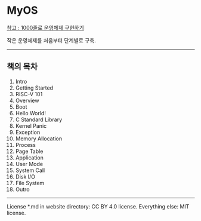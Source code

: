 # MyOS

[참고 : 1000줄로  운영체제 구현하기](https://operating-system-in-1000-lines.vercel.app/en/)


작은 운영체제를 처음부터 단계별로 구축.

---
## 책의 목차
1. Intro
2. Getting Started
3. RISC-V 101
4. Overview
5. Boot
6. Hello World!
7. C Standard Library
8. Kernel Panic
9. Exception
10. Memory Allocation
11. Process
12. Page Table
13. Application
14. User Mode
15. System Call
16. Disk I/O
17. File System
18. Outro

---
License
*.md in website directory: CC BY 4.0 license.
Everything else: MIT license.
